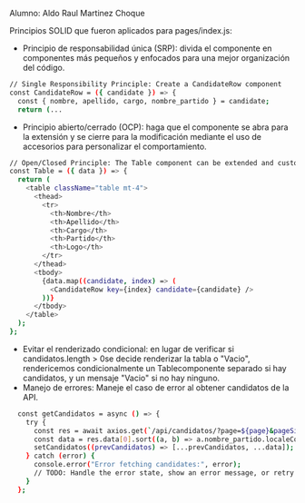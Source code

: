 Alumno: Aldo Raul Martinez Choque

Principios SOLID que fueron aplicados para pages/index.js:

- Principio de responsabilidad única (SRP): divida el componente en componentes más pequeños y enfocados para una mejor organización del código.
```bash
// Single Responsibility Principle: Create a CandidateRow component
const CandidateRow = ({ candidate }) => {
  const { nombre, apellido, cargo, nombre_partido } = candidate;
  return (...
```
- Principio abierto/cerrado (OCP): haga que el componente se abra para la extensión y se cierre para la modificación mediante el uso de accesorios para personalizar el comportamiento.
```bash
// Open/Closed Principle: The Table component can be extended and customized with props.
const Table = ({ data }) => {
  return (
    <table className="table mt-4">
      <thead>
        <tr>
          <th>Nombre</th>
          <th>Apellido</th>
          <th>Cargo</th>
          <th>Partido</th>
          <th>Logo</th>
        </tr>
      </thead>
      <tbody>
        {data.map((candidate, index) => (
          <CandidateRow key={index} candidate={candidate} />
        ))}
      </tbody>
    </table>
  );
};
```
- Evitar el renderizado condicional: en lugar de verificar si candidatos.length > 0se decide renderizar la tabla o "Vacio", rendericemos condicionalmente un Tablecomponente separado si hay candidatos, y un mensaje "Vacio" si no hay ninguno.
- Manejo de errores: Maneje el caso de error al obtener candidatos de la API.
```bash
  const getCandidatos = async () => {
    try {
      const res = await axios.get(`/api/candidatos/?page=${page}&pageSize=${pageSize}`);
      const data = res.data[0].sort((a, b) => a.nombre_partido.localeCompare(b.nombre_partido));
      setCandidatos((prevCandidatos) => [...prevCandidatos, ...data]);
    } catch (error) {
      console.error("Error fetching candidates:", error);
      // TODO: Handle the error state, show an error message, or retry the API call.
    }
  };
```

